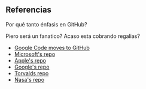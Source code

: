 ##  Referencias

Por qué tanto énfasis en GitHub?

Piero será un fanatico? Acaso esta cobrando regalias?

* [Google Code moves to GitHub](http://google-opensource.blogspot.com.ar/2015/03/farewell-to-google-code.html)
* [Microsoft's repo](https://github.com/Microsoft/nodejstools)
* [Apple's repo](https://github.com/apple/swift)
* [Google's repo](https://github.com/google/WebFundamentals)
* [Torvalds repo](https://github.com/torvalds/linux)
* [Nasa's repo](https://github.com/nasa)
